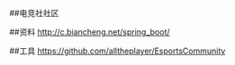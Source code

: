 ##电竞社社区


##资料
http://c.biancheng.net/spring_boot/


##工具
https://github.com/alltheplayer/EsportsCommunity